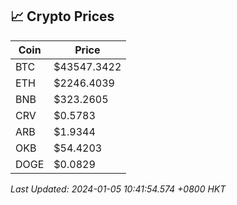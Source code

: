 ## 📈 Crypto Prices

| Coin | Price |
| ---- | ----- |
| BTC | $43547.3422 |
| ETH | $2246.4039 |
| BNB | $323.2605 |
| CRV | $0.5783 |
| ARB | $1.9344 |
| OKB | $54.4203 |
| DOGE | $0.0829 |

_Last Updated: 2024-01-05 10:41:54.574 +0800 HKT_